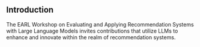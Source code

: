 ## Introduction

The EARL Workshop on Evaluating and Applying Recommendation Systems with Large Language Models invites contributions that utilize LLMs to enhance and innovate within the realm of recommendation systems.









